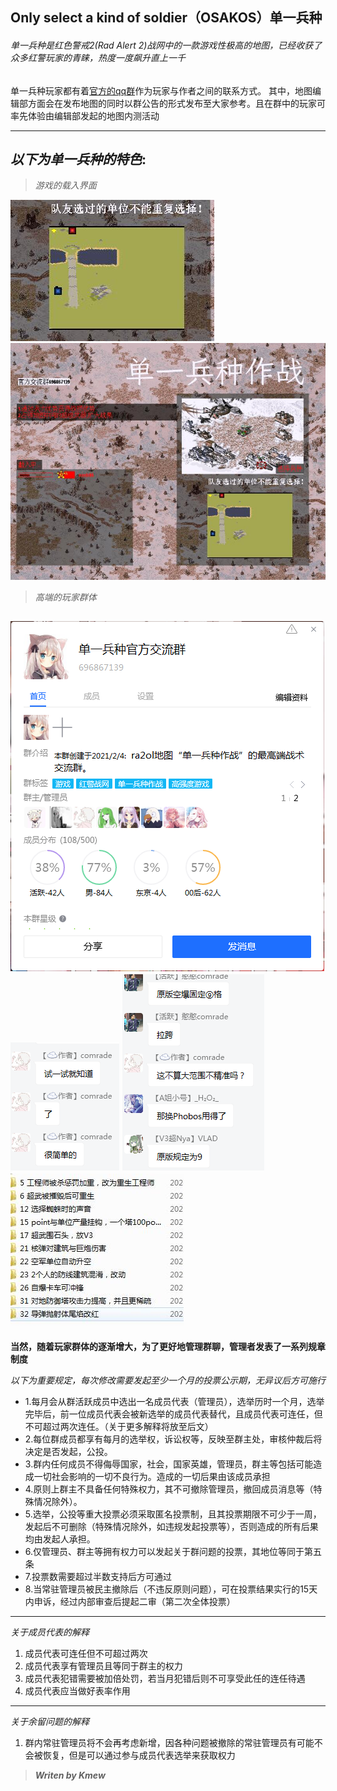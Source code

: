 ## Only select a kind of soldier（OSAKOS）单一兵种
###### 单一兵种是红色警戒2(Rad Alert 2)战网中的一款游戏性极高的地图，已经收获了众多红警玩家的青睐，热度一度飙升直上一千
单一兵种玩家都有着[官方的qq群](https://jq.qq.com/?_wv=1027&k=h0GFtW9F)作为玩家与作者之间的联系方式。
其中，地图编辑部方面会在发布地图的同时以群公告的形式发布至大家参考。且在群中的玩家可率先体验由编辑部发起的地图内测活动

---
*以下为单一兵种的特色*:
---
>*游戏的载入界面*

![载入界面](https://github.com/tzaikmew/SAKFS/blob/main/pic/%24%24OZ%40N429X%60EV%5BRVRH5L%2482.png "载入界面")
![载入界面](https://github.com/tzaikmew/SAKFS/blob/main/pic/%7DZ9YPVP%7EW%5DBDPO%25EK%40KJ4TB.jpg "载入界面")

>*高端的玩家群体*

![玩家群体](https://github.com/tzaikmew/SAKFS/blob/main/pic/3%40X1WW%40L%60HT40JH%25Z%25F%40%407O.png)
![作者耐心解说](https://github.com/tzaikmew/SAKFS/blob/main/pic/8_(B%5BBKJOS%7B0808LVZ)UMSJ.png)
![玩家激烈讨论](https://github.com/tzaikmew/SAKFS/blob/main/pic/1.png)
![高级mapper的培养](https://github.com/tzaikmew/SAKFS/blob/main/pic/111.jpg)
---
**当然，随着玩家群体的逐渐增大，为了更好地管理群聊，管理者发表了一系列规章制度**

*以下为重要规定，每次修改需要发起至少一个月的投票公示期，无异议后方可施行*
+ 1.每月会从群活跃成员中选出一名成员代表（管理员），选举历时一个月，选举完毕后，前一位成员代表会被新选举的成员代表替代，且成员代表可连任，但不可超过两次连任。（关于更多解释将放至后文）
+ 2.每位群成员都享有每月的选举权，诉讼权等，反映至群主处，审核仲裁后将决定是否发起，公投。
+ 3.群内任何成员不得侮辱国家，社会，国家英雄，管理员，群主等包括可能造成一切社会影响的一切不良行为。造成的一切后果由该成员承担
+ 4.原则上群主不具备任何特殊权力，其不可撤除管理员，撤回成员消息等（特殊情况除外）。
+ 5.选举，公投等重大投票必须采取匿名投票制，且其投票期限不可少于一周，发起后不可删除（特殊情况除外，如违规发起投票等），否则造成的所有后果均由发起人承担。
+ 6.仅管理员、群主等拥有权力可以发起关于群问题的投票，其地位等同于第五条
+ 7.投票数需要超过半数支持后方可通过
+ 8.当常驻管理员被民主撤除后（不违反原则问题），可在投票结果实行的15天内申诉，经过内部审查后提起二审（第二次全体投票）

---
*关于成员代表的解释*
1. 成员代表可连任但不可超过两次
2. 成员代表享有管理员且等同于群主的权力
3. 成员代表犯错需要被加倍处罚，若当月犯错后则不可享受此任的连任待遇
4. 成员代表应当做好表率作用

---
*关于余留问题的解释*
1. 群内常驻管理员将不会再考虑新增，因各种问题被撤除的常驻管理员有可能不会被恢复，但是可以通过参与成员代表选举来获取权力


> ***Writen by Kmew***
